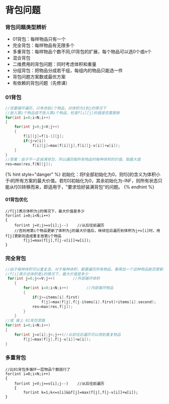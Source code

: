 # 背包问题

### 背包问题类型辨析

* 01背包：每样物品只有一个
* 完全背包：每样物品有无限多个
* 多重背包：每样物品个数不同,01背包的扩展，每个物品可以选0个或n个
* 混合背包
* 二维费用的背包问题：同时考虑体积和重量
* 分组背包：把物品分成若干组，每组内的物品只能选一件
* 背包问题方案数或最优方案
* 有依赖的背包问题（先修课）

### 01背包

```cpp
//双重循环遍历，只考虑前i个物品，对体积为1到j的情况下
//放入第i个物品或不放入第i个物品，检查f[i][j]的值是否要更新
for(int i=0;i<N;i++)
{
    for(int j=0;j<V;j++)
    {
        f[i][j]=f[i-1][j];
        if(j>v[i])
            f[i][j]=max(f[i][j],f[i][j-v[i]]+w[i]);
    }
}   
//答案：由于不一定装满背包，所以遍历取所有物品时每种体积的价值，取最大值
res=max(res,f[N][j]);     
```

{% hint style="danger" %}
初始化：将f全部初始化为0，则f\[i\]的含义为体积小于i的所有方案的最大价值。若f\[0\]初始化为0，其余初始化为-INF，则所有状态只能从f\[0\]转移而来，即适用于，"要求恰好装满背包"的问题。
{% endhint %}

#### 01背包优化

```text
//f[j]表示体积为j的情况下，最大价值是多少
for(int i=0;i<N;i++)
{
    for(int j=V;j>=v[i];j--)    //从后往前遍历
    //否则用第i个物品更新了体积为j的最大价值后，继续往后遍历到体积为j+v[i]时，用f[j]更新则造成重复放第i个物品
        f[j]=max(f[j],f[j-v[i]]+w[i]);
}
```

### 完全背包

```cpp
//由于每种体积可以重复选，对于每种体积，都要遍历所有物品，看再加一个这种物品能否更新最大值
//f[i]表示总体积是i的情况下，最大价值是多少
 for(int j=0;j<=V;j++)        //外层循环体积
    {
        for(int i=0;i<N;i++)        //内层循环物品
        {
            if(j>=items[i].first)
                f[j]=max(f[j],f[j-items[i].first]+items[i].second);
            res=max(res,f[j]);
        }
    }
//或 接上 01背包思路
for(int i=0;i<N;i++)
{
    for(int j=v[i];j<;j++)//从前往后遍历可以用到重复物品
        f[j]=max(f[j],f[j-v[i]]+w[i]);
}
```

### 多重背包

```text
//比01背包多循环一层物品个数就行了
for(int i=0;i<N;i++)
{
    for(int j=V;j>=v[i];j--)    //从后往前遍历
    {
        for(int k=1;k<=s[i]&&f[j]=max(f[j],f[j-v[i]]+w[i]);
}
```

